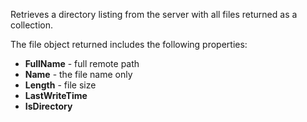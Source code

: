 ﻿Retrieves a directory listing from the server with all files returned as a collection.The file object returned includes the following properties:* **FullName** - full remote path* **Name** - the file name only* **Length** - file size* **LastWriteTime** * **IsDirectory**